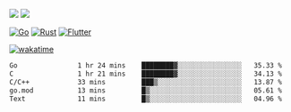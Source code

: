 [![](https://img.shields.io/badge/Windows_11-Pro-292e33?style=flat-square&logo=windows&logoColor=ffffff)](https://www.microsoft.com/en-us/windows/)
[![](https://img.shields.io/badge/macOS-Sequoia-292e33?style=flat-square&logo=apple&logoColor=ffffff)](https://www.apple.com/macbook-pro/) 

[![Go](https://img.shields.io/badge/-Go-DEA584?style=flat&logo=go&logoColor=000000)](https://golang.org/)
[![Rust](https://img.shields.io/badge/-Rust-DEA584?style=flat&logo=rust&logoColor=000000)](https://www.rust-lang.org)
[![Flutter](https://img.shields.io/badge/-Flutter-DEA584?style=flat&logo=flutter&logoColor=000000)](https://flutter.dev/)

[![wakatime](https://wakatime.com/badge/user/9bb0c784-91ca-4b5c-8e9c-b13ece0f7b09.svg)](https://wakatime.com/@9bb0c784-91ca-4b5c-8e9c-b13ece0f7b09)


<!--START_SECTION:waka-->

```txt
Go               1 hr 24 mins    ████████▓░░░░░░░░░░░░░░░░   35.33 %
C                1 hr 21 mins    ████████▓░░░░░░░░░░░░░░░░   34.13 %
C/C++            33 mins         ███▒░░░░░░░░░░░░░░░░░░░░░   13.87 %
go.mod           13 mins         █▒░░░░░░░░░░░░░░░░░░░░░░░   05.61 %
Text             11 mins         █▒░░░░░░░░░░░░░░░░░░░░░░░   04.96 %
```

<!--END_SECTION:waka-->
